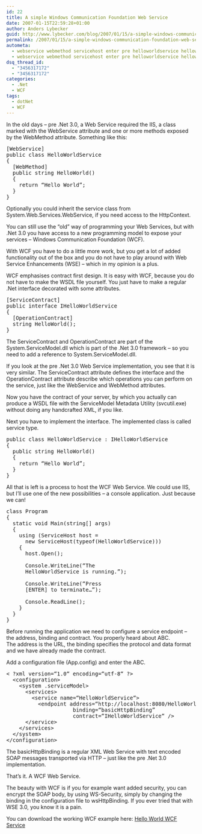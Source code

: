 ```yaml
---
id: 22
title: A simple Windows Communication Foundation Web Service
date: 2007-01-15T22:59:28+01:00
author: Anders Lybecker
guid: http://www.lybecker.com/blog/2007/01/15/a-simple-windows-communication-foundation-web-service/
permalink: /2007/01/15/a-simple-windows-communication-foundation-web-service/
autometa:
  - webservice webmethod servicehost enter pre helloworldservice helloworldservice host
  - webservice webmethod servicehost enter pre helloworldservice helloworldservice host
dsq_thread_id:
  - "3456317172"
  - "3456317172"
categories:
  - .Net
  - WCF
tags:
  - dotNet
  - WCF
---
```

In the old days – pre .Net 3.0, a Web Service required the IIS, a class marked with the WebService attribute and one or more methods exposed by the WebMethod attribute. Something like this:

<pre class="brush: csharp; title: ; notranslate" title="">[WebService]
public class HelloWorldService
{
  [WebMethod]
  public string HelloWorld()
  {
    return “Hello World”; 
  }
}
</pre>

Optionally you could inherit the service class from System.Web.Services.WebService, if you need access to the HttpContext.

You can still use the &#8220;old&#8221; way of programming your Web Services, but with .Net 3.0 you have access to a new programming model to expose your services – Windows Communication Foundation (WCF).

With WCF you have to do a little more work, but you get a lot of added functionality out of the box and you do not have to play around with Web Service Enhancements (WSE) – which in my opinion is a plus.

WCF emphasises contract first design. It is easy with WCF, because you do not have to make the WSDL file yourself. You just have to make a regular .Net interface decorated with some attributes.

<pre class="brush: csharp; title: ; notranslate" title="">[ServiceContract]
public interface IHelloWorldService
{
  [OperationContract]
  string HelloWorld();
}
</pre>

The ServiceContract and OperationContract are part of the System.ServiceModel.dll which is part of the .Net 3.0 framework – so you need to add a reference to System.ServiceModel.dll.

If you look at the pre .Net 3.0 Web Service implementation, you see that it is very similar. The ServiceContract attribute defines the interface and the OperationContract attribute describe which operations you can perform on the service, just like the WebService and WebMethod attributes.

Now you have the contract of your server, by which you actually can produce a WSDL file with the ServiceModel Metadata Utility (svcutil.exe) without doing any handcrafted XML, if you like.

Next you have to implement the interface. The implemented class is called service type.

<pre class="brush: csharp; title: ; notranslate" title="">public class HelloWorldService : IHelloWorldService
{
  public string HelloWorld()
  {
    return “Hello World”; 
  }
}
</pre>

All that is left is a process to host the WCF Web Service. We could use IIS, but I’ll use one of the new possibilities &#8211; a console application. Just because we can!

<pre class="brush: csharp; title: ; notranslate" title="">class Program
{
  static void Main(string[] args) 
  {
    using (ServiceHost host = 
      new ServiceHost(typeof(HelloWorldService)))
    {
      host.Open();

      Console.WriteLine(“The
      HelloWorldService is running.”);

      Console.WriteLine(“Press
      [ENTER] to terminate…”); 

      Console.ReadLine();
    }
  }
}
</pre>

Before running the application we need to configure a service endpoint – the address, binding and contract. You properly heard about ABC.  
The address is the URL, the binding specifies the protocol and data format and we have already made the contract.

Add a configuration file (App.config) and enter the ABC.

<pre class="brush: xml; title: ; notranslate" title="">&lt; ?xml version=“1.0“ encoding=“utf-8“ ?&gt;
  &lt;configuration&gt;
    &lt;system .serviceModel&gt;
      &lt;services&gt;
        &lt;service name=“HelloWorldService“&gt;
          &lt;endpoint address=“http://localhost:8080/HelloWorldService“
	                 binding=“basicHttpBinding”
	                 contract=“IHelloWorldService“ /&gt; 
      &lt;/service&gt;
    &lt;/services&gt;
  &lt;/system&gt;
&lt;/configuration&gt;
</pre>

The basicHttpBinding is a regular XML Web Service with text encoded SOAP messages transported via HTTP – just like the pre .Net 3.0 implementation.

That’s it. A WCF Web Service.

The beauty with WCF is if you for example want added security, you can encrypt the SOAP body, by using WS-Security, simply by changing the binding in the configuration file to wsHttpBinding. If you ever tried that with WSE 3.0, you know it is a pain.

You can download the working WCF example here: [Hello World WCF Service](http://www.lybecker.com/blog/wp-content/uploads/helloworldwcf.zip)